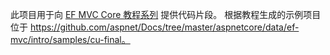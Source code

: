 此项目用于向 [EF MVC Core 教程系列](https://docs.microsoft.com/aspnet/core/data/ef-mvc/intro) 提供代码片段。 根据教程生成的示例项目位于 https://github.com/aspnet/Docs/tree/master/aspnetcore/data/ef-mvc/intro/samples/cu-final。
